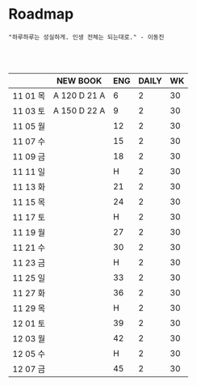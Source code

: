 # Roadmap

```
"하루하루는 성실하게. 인생 전체는 되는대로." - 이동진
```

<br><br>

|          | NEW BOOK     | ENG  | DAILY | WK   |
| -------- | ------------ | ---- | ----- | ---- |
| 11 01 목 | A 120 D 21 A | 6    | 2     | 30   |
| 11 03 토 | A 150 D 22 A | 9    | 2     | 30   |
| 11 05 월 |              | 12   | 2     | 30   |
| 11 07 수 |              | 15   | 2     | 30   |
| 11 09 금 |              | 18   | 2     | 30   |
| 11 11 일 |              | H    | 2     | 30   |
| 11 13 화 |              | 21   | 2     | 30   |
| 11 15 목 |              | 24   | 2     | 30   |
| 11 17 토 |              | H    | 2     | 30   |
| 11 19 월 |              | 27   | 2     | 30   |
| 11 21 수 |              | 30   | 2     | 30   |
| 11 23 금 |              | H    | 2     | 30   |
| 11 25 일 |              | 33   | 2     | 30   |
| 11 27 화 |              | 36   | 2     | 30   |
| 11 29 목 |              | H    | 2     | 30   |
| 12 01 토 |              | 39   | 2     | 30   |
| 12 03 월 |              | 42   | 2     | 30   |
| 12 05 수 |              | H    | 2     | 30   |
| 12 07 금 |              | 45   | 2     | 30   |

<br><br>


